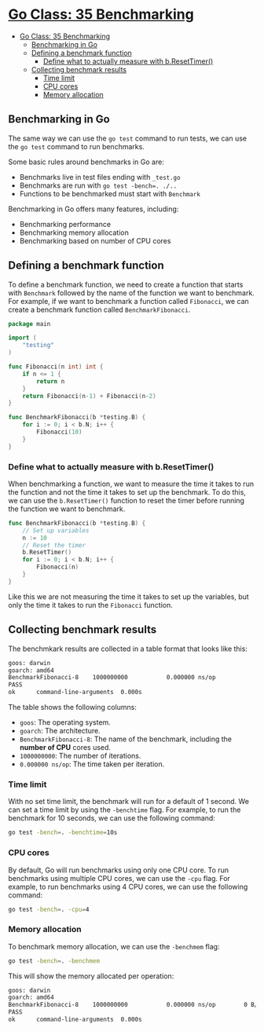 # [Go Class: 35 Benchmarking](https://www.youtube.com/watch?v=nk4rALKLQkc)

- [Go Class: 35 Benchmarking](#go-class-35-benchmarking)
  - [Benchmarking in Go](#benchmarking-in-go)
  - [Defining a benchmark function](#defining-a-benchmark-function)
    - [Define what to actually measure with b.ResetTimer()](#define-what-to-actually-measure-with-bresettimer)
  - [Collecting benchmark results](#collecting-benchmark-results)
    - [Time limit](#time-limit)
    - [CPU cores](#cpu-cores)
    - [Memory allocation](#memory-allocation)

## Benchmarking in Go

The same way we can use the `go test` command to run tests, we can use the `go test`
command to run benchmarks.

Some basic rules around benchmarks in Go are:

- Benchmarks live in test files ending with `_test.go`
- Benchmarks are run with `go test -bench=. ./..`
- Functions to be benchmarked must start with `Benchmark`

Benchmarking in Go offers many features, including:

- Benchmarking performance
- Benchmarking memory allocation
- Benchmarking based on number of CPU cores

## Defining a benchmark function

To define a benchmark function, we need to create a function that starts with `Benchmark`
followed by the name of the function we want to benchmark. For example, if we want to
benchmark a function called `Fibonacci`, we can create a benchmark function called
`BenchmarkFibonacci`.

```go
package main

import (
    "testing"
)

func Fibonacci(n int) int {
    if n <= 1 {
        return n
    }
    return Fibonacci(n-1) + Fibonacci(n-2)
}

func BenchmarkFibonacci(b *testing.B) {
    for i := 0; i < b.N; i++ {
        Fibonacci(10)
    }
}
```

### Define what to actually measure with b.ResetTimer()

When benchmarking a function, we want to measure the time it takes to run the function
and not the time it takes to set up the benchmark. To do this, we can use the `b.ResetTimer()`
function to reset the timer before running the function we want to benchmark.

```go
func BenchmarkFibonacci(b *testing.B) {
    // Set up variables
    n := 10
    // Reset the timer
    b.ResetTimer()
    for i := 0; i < b.N; i++ {
        Fibonacci(n)
    }
}
```

Like this we are not measuring the time it takes to set up the variables, but only the time
it takes to run the `Fibonacci` function.

## Collecting benchmark results

The benchmkark results are collected in a table format that looks like this:

```bash
goos: darwin
goarch: amd64
BenchmarkFibonacci-8   	1000000000	         0.000000 ns/op
PASS
ok  	command-line-arguments	0.000s
```

The table shows the following columns:

- `goos`: The operating system.
- `goarch`: The architecture.
- `BenchmarkFibonacci-8`: The name of the benchmark, including the **number of CPU** cores used.
- `1000000000`: The number of iterations.
- `0.000000 ns/op`: The time taken per iteration.

### Time limit

With no set time limit, the benchmark will run for a default of 1 second. We can set a
time limit by using the `-benchtime` flag. For example, to run the benchmark for 10
seconds, we can use the following command:

```bash
go test -bench=. -benchtime=10s
```

### CPU cores

By default, Go will run benchmarks using only one CPU core. To run benchmarks using
multiple CPU cores, we can use the `-cpu` flag. For example, to run benchmarks using 4 CPU
cores, we can use the following command:

```bash
go test -bench=. -cpu=4
```

### Memory allocation

To benchmark memory allocation, we can use the `-benchmem` flag:

```bash
go test -bench=. -benchmem
```

This will show the memory allocated per operation:

```bash
goos: darwin
goarch: amd64
BenchmarkFibonacci-8   	1000000000	         0.000000 ns/op	       0 B/op	       0 allocs/op
PASS
ok  	command-line-arguments	0.000s
```
